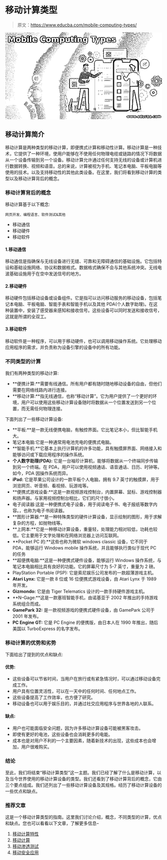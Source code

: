 # 移动计算类型

> 原文：<https://www.educba.com/mobile-computing-types/>

![Mobile Computing Types](img/792fa4fafee1eec8cdc83f05fffba867.png)



## 移动计算简介

移动计算是两种类型的移动计算，即便携式计算和移动性计算。移动计算是一种技术，它提供了一种环境，使用户能够在不使用任何物理电缆或链路的情况下将数据从一个设备传输到另一个设备。移动计算允许通过任何支持无线的设备或计算机进行数据转换、视频和语音。总的来说，计算被视为手机、笔记本电脑、平板电脑等使用的技术。以及支持移动性的其他此类设备。在这里，我们将看到移动计算的类型以及移动计算背后的概念。

### 移动计算背后的概念

移动计算基于以下概念:

<small>网页开发、编程语言、软件测试&其他</small>

*   移动通信
*   移动硬件
*   移动软件

#### 1.移动通信

移动通信是指确保与无线设备进行无缝、可靠和无障碍通信的基础设施。它包括特设和基础设施网络、协议和数据格式。数据格式确保不会与其他系统冲突。无线电波基础设施用于在空中发送信号的地方。

#### 2.移动硬件

移动硬件包括移动设备或设备组件。它是指可以访问移动服务的移动设备，包括笔记本电脑、平板电脑、智能手表和智能手机以及其他 PDA(个人数字助理)。在这种装置中，安装了感受器来感知和接收信号。这些设备可以同时发送和接收信号，这就是所谓的全双工。

#### 3.移动软件

移动软件是一种程序，可以用于移动硬件，也可以调用移动操作系统。它处理移动应用程序的需求，并负责称为设备引擎的设备中的所有功能。

### 不同类型的计算

我们有两种类型的移动计算:

*   **便携计算:**需要有线通信。所有用户都有随时随地移动设备的自由，但他们需要在网络线路内进行连接。
*   **移动计算:**指无线通信，也称“移动计算”。它为用户提供了一个更好的环境，用户可以使用这些移动计算设备随时将数据从一个位置发送到另一个位置，而无需任何物理连接。

下面列出了一些移动计算设备:

*   **平板:**是一款无线便携电脑，有触控界面。它比笔记本小，但比智能手机大。
*   笔记本电脑:它是一种通常用电池充电的便携式电脑。
*   **智能手机:**它基本上执行计算机的许多功能，具有触摸屏界面、网络接入和能够访问或下载应用程序的操作系统。
*   **个人数字助理(PDA):** 它是一台袖珍计算机，能够将数据从一个终端同步传输到另一个终端。在 PDA，用户可以使用视频通话、语音通话、日历、时钟等。如今，PDA 因操作系统而异。
*   **iPad:** 它是苹果公司设计的一款平板个人电脑，拥有 9.7 英寸的触摸屏，用于浏览网页、听音频、看视频、玩游戏等。
*   **便携式游戏设备:**这是一款视频游戏控制台，内置屏幕、鼠标、游戏控制器和扬声器。与家用视频控制台相比，它们的尺寸很小。
*   电子阅读器:这是一种便携式电子设备，用于阅读电子书、电子报纸等数字内容。，也称为电子书阅读器。
*   **图形计算器:**是一种特殊类型的硬件计算设备，显示绘制的图形，用于求解复杂的方程，如抛物线等。
*   **上网本:**它是一种移动计算设备，重量轻，处理能力相对较低，功耗也较低。它主要用于文字处理和在网络浏览器上访问互联网。
*   **Pocket PC 的:**这些也称为微软 windows classic 设备，它不同于 PDA，能够运行 Windows mobile 操作系统，并且能够执行类似于现代 PC 的任务
*   **超便携电脑:**这是一种便携式硬件设备，能够运行 Windows 操作系统，与笔记本电脑相比具有良好的功能。它的屏幕尺寸为 5-7 英寸，重量为 2 磅。
*   PlayStation Portable (PSP): 它是索尼娱乐公司发布的一款超薄游戏主机。
*   **Atari Lynx:** 它是一款 8 位或 16 位便携式游戏设备，由 Atari Lynx 于 1989 年开发。
*   **Gizmondo:** 它是由 Tiger Telematics 设计的一款手持硬件游戏主机。
*   **N–Gage:**这是一款塞班智能手机，由诺基亚于 2002 年推出的手持游戏系统组合而成。
*   **GamePark 32:** 是一款视频游戏的便携式硬件设备，由 GamePark 公司于 2001 年发布。
*   **PC Engine GT:** 它是 PC Engine 的便携版，由日本人在 1990 年推出，随后美国以 TurboExpress 的名字发布。

### 移动计算的优势和劣势

下面给出了提到的优点和缺点:

#### 优势:

*   这些设备可以节省时间，当用户在旅行或有紧急情况时，可以通过移动设备完成工作。
*   用户具有位置灵活性，可以在一天中的任何时间、任何地点工作。
*   这些设备提高了工作效率，也方便了研究。
*   移动设备也可以用于娱乐目的，并通过社交应用程序与世界各地的人联系。

#### 缺点:

*   用户也可能面临安全问题，因为许多移动计算设备可能被黑客攻击。
*   即使有更好的电池，这些设备也会消耗更多的电能。
*   成本也是对用户不利的一个主要因素，随着新技术的出现，这些成本也会增加，用户很难购买。

### 结论

至此，我们将结束“移动计算类型”这一主题。我们已经了解了什么是移动计算，以及当今世界使用的移动计算设备的类型。我们还看到了移动计算背后的概念，它由三个要点组成。我们还列出了一些移动计算设备及其规格。经历了移动计算设备的一些优点和缺点。

### 推荐文章

这是一个移动计算类型的指南。这里我们讨论介绍，概念，不同类型的计算，优点和缺点。您也可以看看以下文章，了解更多信息–

1.  [移动计算特性](https://www.educba.com/mobile-computing-features/)
2.  [移动计算](https://www.educba.com/course/mobile-computing/)
3.  [移动渗透测试](https://www.educba.com/mobile-penetration-testing/)
4.  [移动安全应用](https://www.educba.com/mobile-security-apps/)





